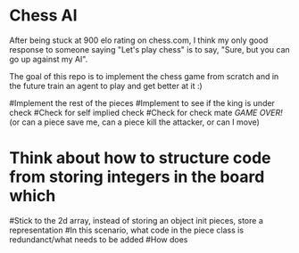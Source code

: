# Chess AI

After being stuck at 900 elo rating on chess.com, I think my only good response to someone saying "Let's play chess" is to say, "Sure, but you can go up against my AI".

The goal of this repo is to implement the chess game from scratch and in the future train an agent to play and get better at it :)

#Implement the rest of the pieces
#Implement to see if the king is under check
#Check for self implied check
#Check for check mate *GAME OVER!* (or can a piece save me, can a piece kill the attacker, or can I move)
# Think about how to structure code from storing integers in the board which

#Stick to the 2d array, instead of storing an object init pieces, store a representation
#In this scenario, what code in the piece class is redundanct/what needs to be added
#How does
